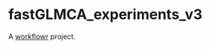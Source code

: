 # fastGLMCA_experiments_v3

A [workflowr][] project.

[workflowr]: https://github.com/workflowr/workflowr
